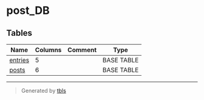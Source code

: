 # post_DB

## Tables

| Name | Columns | Comment | Type |
| ---- | ------- | ------- | ---- |
| [entries](entries.md) | 5 |  | BASE TABLE |
| [posts](posts.md) | 6 |  | BASE TABLE |

---

> Generated by [tbls](https://github.com/k1LoW/tbls)
